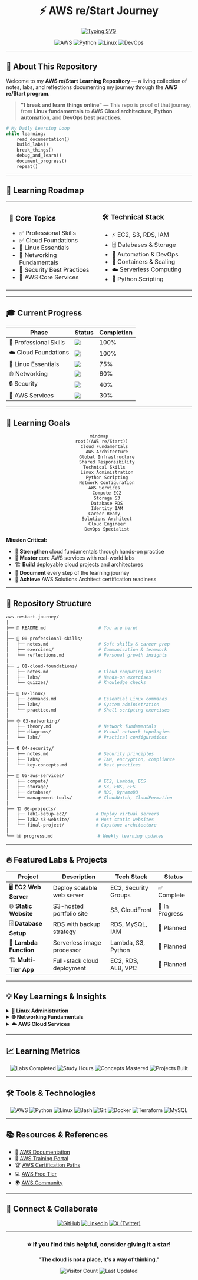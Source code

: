 <div align="center">

# ⚡ AWS re/Start Journey

[![Typing SVG](https://readme-typing-svg.demolab.com?font=Fira+Code&weight=600&size=26&duration=3000&pause=1000&color=FF9900&center=true&vCenter=true&multiline=false&repeat=true&width=800&lines=Breaking+and+Learning+Cloud+Technologies;From+Linux+to+AWS+Solutions+Architect;Daily+Documentation+%7C+Hands-on+Labs;Python+%7C+DevOps+%7C+Cloud+Native)](https://git.io/typing-svg)

![AWS](https://img.shields.io/badge/AWS-232F3E?style=for-the-badge&logo=amazon-aws&logoColor=FF9900)
![Python](https://img.shields.io/badge/Python-3776AB?style=for-the-badge&logo=python&logoColor=white)
![Linux](https://img.shields.io/badge/Linux-FCC624?style=for-the-badge&logo=linux&logoColor=black)
![DevOps](https://img.shields.io/badge/DevOps-0A0A0A?style=for-the-badge&logo=devdotto&logoColor=white)

</div>

---

## 🎯 About This Repository

Welcome to my **AWS re/Start Learning Repository** — a living collection of notes, labs, and reflections documenting my journey through the **AWS re/Start program**.

> **"I break and learn things online"** — This repo is proof of that journey, from **Linux fundamentals** to **AWS Cloud architecture**, **Python automation**, and **DevOps best practices**.

```python
# My Daily Learning Loop
while learning:
    read_documentation()
    build_labs()
    break_things()
    debug_and_learn()
    document_progress()
    repeat()
```

---

## 🚀 Learning Roadmap

<table>
<tr>
<td width="50%">

### 📖 Core Topics
- ✅ Professional Skills
- ✅ Cloud Foundations
- 🔄 Linux Essentials
- 🔄 Networking Fundamentals
- 📝 Security Best Practices
- 📝 AWS Core Services

</td>
<td width="50%">

### 🛠️ Technical Stack
- ⚡ EC2, S3, RDS, IAM
- 🗄️ Databases & Storage
- 🤖 Automation & DevOps
- 🚢 Containers & Scaling
- ☁️ Serverless Computing
- 🐍 Python Scripting

</td>
</tr>
</table>

---

## 🎓 Current Progress

<div align="center">

| Phase | Status | Completion |
|-------|--------|------------|
| 🤝 Professional Skills | ![](https://progress-bar.dev/100/?title=Complete&width=200&color=00ff00) | 100% |
| ☁️ Cloud Foundations | ![](https://progress-bar.dev/100/?title=Complete&width=200&color=00ff00) | 100% |
| 🐧 Linux Essentials | ![](https://progress-bar.dev/75/?title=In%20Progress&width=200&color=ffaa00) | 75% |
| 🌐 Networking | ![](https://progress-bar.dev/60/?title=Learning&width=200&color=ffaa00) | 60% |
| 🔒 Security | ![](https://progress-bar.dev/40/?title=Started&width=200&color=ff9900) | 40% |
| 🚀 AWS Services | ![](https://progress-bar.dev/30/?title=Started&width=200&color=ff9900) | 30% |

</div>

---

## 🎯 Learning Goals

<div align="center">

```mermaid
mindmap
  root((AWS re/Start))
    Cloud Fundamentals
      AWS Architecture
      Global Infrastructure
      Shared Responsibility
    Technical Skills
      Linux Administration
      Python Scripting
      Network Configuration
    AWS Services
      Compute EC2
      Storage S3
      Database RDS
      Identity IAM
    Career Ready
      Solutions Architect
      Cloud Engineer
      DevOps Specialist
```

</div>

**Mission Critical:**
- 🎯 **Strengthen** cloud fundamentals through hands-on practice
- 🔬 **Master** core AWS services with real-world labs
- 🏗️ **Build** deployable cloud projects and architectures
- 📝 **Document** every step of the learning journey
- 🚀 **Achieve** AWS Solutions Architect certification readiness

---

## 📂 Repository Structure

```bash
aws-restart-journey/
│
├── 📄 README.md                    # You are here!
│
├── 🤝 00-professional-skills/
│   ├── notes.md                   # Soft skills & career prep
│   ├── exercises/                 # Communication & teamwork
│   └── reflections.md             # Personal growth insights
│
├── ☁️ 01-cloud-foundations/
│   ├── notes.md                   # Cloud computing basics
│   ├── labs/                      # Hands-on exercises
│   └── quizzes/                   # Knowledge checks
│
├── 🐧 02-linux/
│   ├── commands.md                # Essential Linux commands
│   ├── labs/                      # System administration
│   └── practice.md                # Shell scripting exercises
│
├── 🌐 03-networking/
│   ├── theory.md                  # Network fundamentals
│   ├── diagrams/                  # Visual network topologies
│   └── labs/                      # Practical configurations
│
├── 🔒 04-security/
│   ├── notes.md                   # Security principles
│   ├── labs/                      # IAM, encryption, compliance
│   └── key-concepts.md            # Best practices
│
├── 🚀 05-aws-services/
│   ├── compute/                   # EC2, Lambda, ECS
│   ├── storage/                   # S3, EBS, EFS
│   ├── database/                  # RDS, DynamoDB
│   └── management-tools/          # CloudWatch, CloudFormation
│
├── 🏗️ 06-projects/
│   ├── lab1-setup-ec2/           # Deploy virtual servers
│   ├── lab2-s3-website/          # Host static websites
│   └── final-project/            # Capstone architecture
│
└── 📊 progress.md                 # Weekly learning updates
```

---

## 🔥 Featured Labs & Projects

<div align="center">

| Project | Description | Tech Stack | Status |
|---------|-------------|------------|--------|
| 🖥️ **EC2 Web Server** | Deploy scalable web server | EC2, Security Groups | ✅ Complete |
| 🌐 **Static Website** | S3-hosted portfolio site | S3, CloudFront | 🔄 In Progress |
| 🗄️ **Database Setup** | RDS with backup strategy | RDS, MySQL, IAM | 📝 Planned |
| 🤖 **Lambda Function** | Serverless image processor | Lambda, S3, Python | 📝 Planned |
| 🏗️ **Multi-Tier App** | Full-stack cloud deployment | EC2, RDS, ALB, VPC | 📝 Planned |

</div>

---

## 💡 Key Learnings & Insights

<details>
<summary><b>🐧 Linux Administration</b></summary>

- Mastered file system navigation and permissions
- Automated tasks with bash scripting
- Configured system services and networking
- Implemented security hardening techniques

</details>

<details>
<summary><b>🌐 Networking Fundamentals</b></summary>

- Understood OSI model and TCP/IP protocols
- Configured VPCs, subnets, and routing tables
- Implemented security groups and NACLs
- Designed hybrid cloud network architectures

</details>

<details>
<summary><b>☁️ AWS Cloud Services</b></summary>

- Deployed and managed EC2 instances
- Configured S3 buckets with lifecycle policies
- Set up RDS with automated backups
- Implemented IAM roles and policies

</details>

---

## 📈 Learning Metrics

<div align="center">

![Labs Completed](https://img.shields.io/badge/Labs_Completed-24-success?style=for-the-badge)
![Study Hours](https://img.shields.io/badge/Study_Hours-150+-blue?style=for-the-badge)
![Concepts Mastered](https://img.shields.io/badge/Concepts-45+-orange?style=for-the-badge)
![Projects Built](https://img.shields.io/badge/Projects-8-red?style=for-the-badge)

</div>

---

## 🛠️ Tools & Technologies

<div align="center">

![AWS](https://skillicons.dev/icons?i=aws)
![Python](https://skillicons.dev/icons?i=py)
![Linux](https://skillicons.dev/icons?i=linux)
![Bash](https://skillicons.dev/icons?i=bash)
![Git](https://skillicons.dev/icons?i=git)
![Docker](https://skillicons.dev/icons?i=docker)
![Terraform](https://skillicons.dev/icons?i=terraform)
![MySQL](https://skillicons.dev/icons?i=mysql)

</div>

---

## 📚 Resources & References

- 📖 [AWS Documentation](https://docs.aws.amazon.com/)
- 🎥 [AWS Training Portal](https://www.aws.training/)
- 🏆 [AWS Certification Paths](https://aws.amazon.com/certification/)
- 💻 [AWS Free Tier](https://aws.amazon.com/free/)
- 🌍 [AWS Community](https://community.aws/)

---

## 🤝 Connect & Collaborate

<div align="center">

[![GitHub](https://img.shields.io/badge/GitHub-Follow-181717?style=for-the-badge&logo=github)](https://github.com/MuigaiEdwin)
[![LinkedIn](https://img.shields.io/badge/LinkedIn-Connect-0077B5?style=for-the-badge&logo=linkedin)](https://www.linkedin.com/in/muigaiedwin/)
[![X (Twitter)](https://img.shields.io/badge/X-Follow-000000?style=for-the-badge&logo=x)](https://x.com/MuigaiEd)


</div>

---

<div align="center">

### ⭐ If you find this helpful, consider giving it a star!

**"The cloud is not a place, it's a way of thinking."**

![Visitor Count](https://visitor-badge.laobi.icu/badge?page_id=brianriant.aws-restart-journey)
![Last Updated](https://img.shields.io/github/last-commit/brianriant/aws-restart-journey?label=Last%20Updated&style=flat-square)

</div>